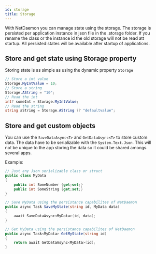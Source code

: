 ```yaml
---
id: storage
title: Storage
---
```


With NetDaemon you can manage state using the storage. The storage is persisted per application instance in json file in the .storage folder. If you rename the class or the instance id the old storage will not be read att startup. All persisted states will be available after startup of applications.

## Store and get state using Storage property

Storing state is as simple as using the dynamic property `Storage`

```csharp
// Store a int value
Storage.MyIntValue = 10;
// Store a string
Storage.AString = "10";
// Read the int
int? someInt = Storage.MyIntValue;
// Read the string
string aString = Storage.AString ?? "defaultvalue";
```

## Store and get custom objects

You can use the `SaveDataAsync<T>` and `GetDataAsync<T>` to store custom data. The data have to be serializable with the `System.Text.Json`. This will not be unique to the app storing the data so it could be shared amongs several apps.

Example:
```csharp
// Just any Json serializable class or struct
public class MyData
{
    public int SomeNumber {get;set;}
    public int SomeString {get;set;}
}

// Save MyData using the persistance capabilites of NetDaemon
public async Task SaveMyState(string id, MyData data)
{
    await SaveDataAsync<MyData>(id, data);
}

// Get MyData using the persistance capabilites of NetDaemon
public async Task<MyData> GetMyState(string id)
{
    return await GetDataAsync<MyData>(id);
}

```